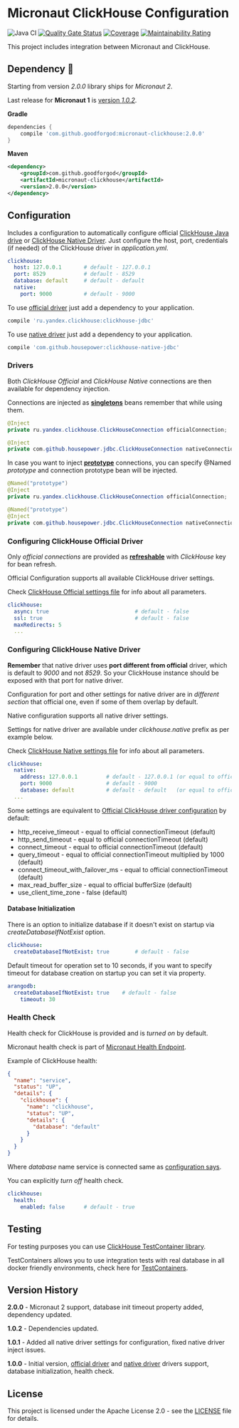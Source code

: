# Micronaut ClickHouse Configuration

![Java CI](https://github.com/GoodforGod/micronaut-clickhouse/workflows/Java%20CI/badge.svg)
[![Quality Gate Status](https://sonarcloud.io/api/project_badges/measure?project=GoodforGod_micronaut-clickhouse&metric=alert_status)](https://sonarcloud.io/dashboard?id=GoodforGod_micronaut-clickhouse)
[![Coverage](https://sonarcloud.io/api/project_badges/measure?project=GoodforGod_micronaut-clickhouse&metric=coverage)](https://sonarcloud.io/dashboard?id=GoodforGod_micronaut-clickhouse)
[![Maintainability Rating](https://sonarcloud.io/api/project_badges/measure?project=GoodforGod_micronaut-clickhouse&metric=sqale_rating)](https://sonarcloud.io/dashboard?id=GoodforGod_micronaut-clickhouse)

This project includes integration between Micronaut and ClickHouse.

## Dependency :rocket:

Starting from version *2.0.0* library ships for *Micronaut 2*.

Last release for **Micronaut 1** is [version *1.0.2*](https://github.com/GoodforGod/micronaut-clickhouse/releases/tag/v1.0.2).

**Gradle**
```groovy
dependencies {
    compile 'com.github.goodforgod:micronaut-clickhouse:2.0.0'
}
```

**Maven**
```xml
<dependency>
    <groupId>com.github.goodforgod</groupId>
    <artifactId>micronaut-clickhouse</artifactId>
    <version>2.0.0</version>
</dependency>
```


## Configuration

Includes a configuration to automatically configure official [ClickHouse Java drive](https://github.com/ClickHouse/clickhouse-jdbc)
or [ClickHouse Native Driver](https://github.com/housepower/ClickHouse-Native-JDBC). 
Just configure the host, port, credentials (if needed) of the ClickHouse driver in *application.yml*.

```yaml
clickhouse:
  host: 127.0.0.1       # default - 127.0.0.1
  port: 8529            # default - 8529
  database: default     # default - default
  native:
    port: 9000          # default - 9000
```

To use [official driver](https://github.com/ClickHouse/clickhouse-jdbc) just add a dependency to your application.

```groovy
compile 'ru.yandex.clickhouse:clickhouse-jdbc'
```

To use [native driver](https://github.com/housepower/ClickHouse-Native-JDBC) just add a dependency to your application.

```groovy
compile 'com.github.housepower:clickhouse-native-jdbc'
```

### Drivers

Both *ClickHouse Official* and *ClickHouse Native* connections are then available for dependency injection.

Connections are injected as [**singletons**](https://docs.micronaut.io/latest/guide/index.html#builtInScopes) 
beans remember that while using them.

```java
@Inject
private ru.yandex.clickhouse.ClickHouseConnection officialConnection;

@Inject
private com.github.housepower.jdbc.ClickHouseConnection nativeConnection;
```

In case you want to inject **[prototype](https://docs.micronaut.io/latest/guide/index.html#builtInScopes)**
connections, you can specify @Named *prototype* and connection prototype bean will be injected.

```java
@Named("prototype")
@Inject
private ru.yandex.clickhouse.ClickHouseConnection officialConnection;

@Named("prototype")
@Inject
private com.github.housepower.jdbc.ClickHouseConnection nativeConnection;
```

### Configuring ClickHouse Official Driver

Only *official connections* are provided as [**refreshable**](https://docs.micronaut.io/latest/guide/index.html#builtInScopes) with *ClickHouse* key for bean refresh.

Official Configuration supports all available ClickHouse driver settings.

Check [ClickHouse Official settings file](https://github.com/ClickHouse/clickhouse-jdbc/blob/master/src/main/java/ru/yandex/clickhouse/settings/ClickHouseProperties.java) 
for info about all parameters.
```yaml
clickhouse:
  async: true                           # default - false
  ssl: true                             # default - false
  maxRedirects: 5
  ...
```

### Configuring ClickHouse Native Driver


**Remember** that native driver uses **port different from official** driver, 
which is default to *9000* and not *8529*.
So your ClickHouse instance should be exposed with that port for native driver.

Configuration for port and other settings for native driver are in *different section* that official one, 
even if some of them overlap by default.

Native configuration supports all native driver settings.

Settings for native driver are available under *clickhouse.native* prefix as per example below.

Check [ClickHouse Native settings file](https://github.com/housepower/ClickHouse-Native-JDBC/blob/master/src/main/java/com/github/housepower/jdbc/settings/SettingKey.java) 
for info about all parameters.
```yaml
clickhouse:
  native:
    address: 127.0.0.1         # default - 127.0.0.1 (or equal to official driver config)
    port: 9000                 # default - 9000
    database: default          # default - default   (or equal to official driver config)
  ...
```

Some settings are equivalent to [Official ClickHouse driver configuration](#configuring-clickhouse-official-driver) by default:
* http_receive_timeout - equal to official connectionTimeout (default)
* http_send_timeout - equal to official connectionTimeout (default)
* connect_timeout - equal to official connectionTimeout (default)
* query_timeout - equal to official connectionTimeout multiplied by 1000 (default)
* connect_timeout_with_failover_ms - equal to official connectionTimeout (default)
* max_read_buffer_size - equal to official bufferSize (default)
* use_client_time_zone - false (default)

#### Database Initialization

There is an option to initialize database if it doesn't exist on startup via *createDatabaseIfNotExist* option.

```yaml
clickhouse:
  createDatabaseIfNotExist: true        # default - false
```

Default timeout for operation set to 10 seconds, if you want to specify timeout for database creation
on startup you can set it via property.

```yaml
arangodb:
  createDatabaseIfNotExist: true    # default - false
    timeout: 30
```

### Health Check

Health check for ClickHouse is provided and is *turned on* by default.

Micronaut health check is part of [Micronaut Health Endpoint](https://docs.micronaut.io/latest/guide/index.html#healthEndpoint).

Example of ClickHouse health:

```json
{
  "name": "service",
  "status": "UP",
  "details": {
    "clickhouse": {
      "name": "clickhouse",
      "status": "UP",
      "details": {
        "database": "default"
      }
    }
  }
}
```

Where *database* name service is connected same as [configuration says](#Configuration).

You can explicitly *turn off* health check.

```yaml
clickhouse:
  health:
    enabled: false      # default - true 
```

## Testing

For testing purposes you can use [ClickHouse TestContainer library](https://www.testcontainers.org/modules/databases/clickhouse/).

TestContainers allows you to use integration tests with real database in all docker friendly environments, 
check here for [TestContainers](https://www.testcontainers.org/).

## Version History

**2.0.0** - Micronaut 2 support, database init timeout property added, dependency updated.

**1.0.2** - Dependencies updated.

**1.0.1** - Added all native driver settings for configuration, fixed native driver inject issues.

**1.0.0** - Initial version, [official driver](https://github.com/ClickHouse/clickhouse-jdbc) and [native driver](https://github.com/housepower/ClickHouse-Native-JDBC) drivers support, database initialization, health check.

## License

This project is licensed under the Apache License 2.0 - see the [LICENSE](LICENSE) file for details.
